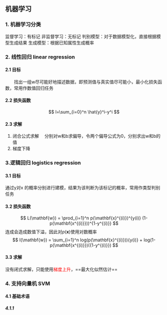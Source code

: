## 机器学习
### 1. 机器学习分类
监督学习：有标记
非监督学习：无标记
判别模型：对于数据模型化，直接根据模型生成结果
生成模型：根据已知属性生成概率
### 2. 线性回归 linear regression
#### 2.1 目标
&emsp;&emsp;找出一组w尽可能好地描述数据，即预测值与真实值尽可能小，最小化损失函数，常用作数值回归任务
#### 2.2 损失函数
$$ l=\sum_{i=0}^n \hat{y}^i-y^i $$
#### 2.3 求解
1. 闭合公式求解
&emsp;分别对w和b求偏导，令两个偏导公式为0，分别求出w和b的值
2. 梯度下降

### 3.逻辑回归 logistics regression
#### 3.1 目标
通过y对x 的概率分别进行建模，结果为该判断为该标记的概率，常用作类型判别任务
#### 3.2 损失函数 
$$ 
L(\mathbf{w}) = \prod_{i=1}^n p(\mathbf{x}^{(i)})^{y(i)} (1-p(\mathbf{x^{(i)}}))^{1-y^{(i)}}
$$
连成会造成数值下溢，因此对$p(\mathbf{x})$使用对数概率
$$
l(\mathbf{w}) = \sum_{i=1}^n log(p(\mathbf{x}^{(i)})){y(i)} + log(1-p(\mathbf{x^{(i)}})({1-y^{(i)}})
$$
#### 3.3 求解
没有闭式求解，只能使用<font color="red">梯度上升</font>，==最大化似然估计==

### 4. 支持向量机 SVM
#### 4.1 基础术语
##### 4.1.1 